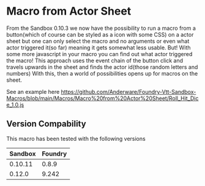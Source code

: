 # Macro from Actor Sheet
From the Sandbox 0.10.3 we now have the possibility to run a macro from a button(which of course can be styled as a icon with some CSS) on a actor sheet but one can only select the macro and no arguments or even what actor triggered it(so far) meaning it gets somewhat less usable. 
But! With some more javascript in your macro you can find out what actor triggered the macro!
This approach uses the event chain of the button click and travels upwards in the sheet and finds the actor id(those random letters and numbers)
With this, then a world of possibilities opens up for  macros on the sheet.

See an example here
https://github.com/Anderware/Foundry-Vtt-Sandbox-Macros/blob/main/Macros/Macro%20from%20Actor%20Sheet/Roll_Hit_Dice_1.0.js

## Version Compability
This macro has been tested with the following versions

Sandbox  | Foundry
-------  | ----------
0.10.11   | 0.8.9
0.12.0   | 9.242
